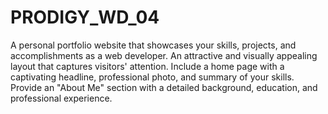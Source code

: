# PRODIGY_WD_04

A personal portfolio website that showcases your skills, projects, and accomplishments as a web developer.
An attractive and visually appealing layout that captures visitors' attention. 
Include a home page with a captivating headline, professional photo, and summary of your skills. 
Provide an "About Me" section with a detailed background, education, and professional experience. 

